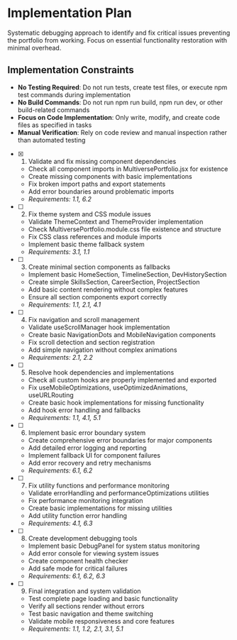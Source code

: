 # Implementation Plan

Systematic debugging approach to identify and fix critical issues preventing the portfolio from working. Focus on essential functionality restoration with minimal overhead.

## Implementation Constraints

- **No Testing Required**: Do not run tests, create test files, or execute npm test commands during implementation
- **No Build Commands**: Do not run npm run build, npm run dev, or other build-related commands
- **Focus on Code Implementation**: Only write, modify, and create code files as specified in tasks
- **Manual Verification**: Rely on code review and manual inspection rather than automated testing

- [x] 1. Validate and fix missing component dependencies
  - Check all component imports in MultiversePortfolio.jsx for existence
  - Create missing components with basic implementations
  - Fix broken import paths and export statements
  - Add error boundaries around problematic imports
  - _Requirements: 1.1, 6.2_

- [ ] 2. Fix theme system and CSS module issues
  - Validate ThemeContext and ThemeProvider implementation
  - Check MultiversePortfolio.module.css file existence and structure
  - Fix CSS class references and module imports
  - Implement basic theme fallback system
  - _Requirements: 3.1, 1.1_

- [ ] 3. Create minimal section components as fallbacks
  - Implement basic HomeSection, TimelineSection, DevHistorySection
  - Create simple SkillsSection, CareerSection, ProjectSection
  - Add basic content rendering without complex features
  - Ensure all section components export correctly
  - _Requirements: 1.1, 2.1, 4.1_

- [ ] 4. Fix navigation and scroll management
  - Validate useScrollManager hook implementation
  - Create basic NavigationDots and MobileNavigation components
  - Fix scroll detection and section registration
  - Add simple navigation without complex animations
  - _Requirements: 2.1, 2.2_

- [ ] 5. Resolve hook dependencies and implementations
  - Check all custom hooks are properly implemented and exported
  - Fix useMobileOptimizations, useOptimizedAnimations, useURLRouting
  - Create basic hook implementations for missing functionality
  - Add hook error handling and fallbacks
  - _Requirements: 1.1, 4.1, 5.1_

- [ ] 6. Implement basic error boundary system
  - Create comprehensive error boundaries for major components
  - Add detailed error logging and reporting
  - Implement fallback UI for component failures
  - Add error recovery and retry mechanisms
  - _Requirements: 6.1, 6.2_

- [ ] 7. Fix utility functions and performance monitoring
  - Validate errorHandling and performanceOptimizations utilities
  - Fix performance monitoring integration
  - Create basic implementations for missing utilities
  - Add utility function error handling
  - _Requirements: 4.1, 6.3_

- [ ] 8. Create development debugging tools
  - Implement basic DebugPanel for system status monitoring
  - Add error console for viewing system issues
  - Create component health checker
  - Add safe mode for critical failures
  - _Requirements: 6.1, 6.2, 6.3_

- [ ] 9. Final integration and system validation
  - Test complete page loading and basic functionality
  - Verify all sections render without errors
  - Test basic navigation and theme switching
  - Validate mobile responsiveness and core features
  - _Requirements: 1.1, 1.2, 2.1, 3.1, 5.1_
